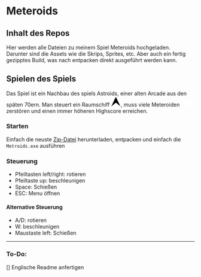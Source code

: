 # Meteroids

## Inhalt des Repos
Hier werden alle Dateien zu meinem Spiel Meteroids hochgeladen.  
Darunter sind die Assets wie die Skrips, Sprites, etc. Aber auch ein fertig gezipptes Build, was nach entpacken direkt ausgeführt werden kann.

## Spielen des Spiels
Das Spiel ist ein Nachbau des spiels Astroids, einer alten Arcade aus den späten 70ern. Man steuert ein Raumschiff <img alt="Astroid Icon" width="26px" src="https://github.com/StellarByteStudios/Meteroids/blob/main/Assets/Sprites%20%26%20Materials/Ship%20Black.png" />, muss viele Meteroiden <img alt="Metorid Icon" width="26px" src="https://github.com/StellarByteStudios/Meteroids/blob/main/Assets/Sprites%20%26%20Materials/Meteorid%201.png" /> zerstören und einen immer höheren Highscore erreichen.

### Starten
Einfach die neuste [Zip-Datei][lastBuild] herunterladen, entpacken und einfach die `Metroids.exe` ausführen
### Steuerung
- Pfeiltasten left/right: rotieren
- Pfeiltaste up: beschleunigen
- Space: Schießen
- ESC: Menu öffnen

#### Alternative Steuerung
- A/D: rotieren
- W: beschleunigen
- Maustaste left: Schießen

---
### To-Do:
[] Englische Readme anfertigen



[lastBuild]: https://github.com/StellarByteStudios/Meteroids/blob/main/Fertige%20Builds/Meteroids%20(Release%201.2.1%20Bugfixing%20%5BSettingsSaving%5D).zip